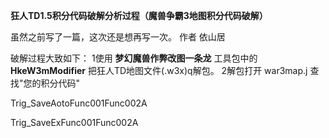 **狂人TD1.5积分代码破解分析过程（魔兽争霸3地图积分代码破解）**

虽然之前写了一篇，这次还是想再写一次。
作者 依山居 

破解过程大致如下：
1使用 **梦幻魔兽作弊改图一条龙** 工具包中的 **HkeW3mModifier** 把狂人TD地图文件(.w3x)q解包。
2解包打开 war3map.j 查找"您的积分代码"

Trig_SaveAotoFunc001Func002A

Trig_SaveExFunc001Func002A